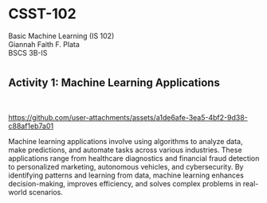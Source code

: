 # CSST-102
Basic Machine Learning (IS 102) <br>
Giannah Faith F. Plata <br>
BSCS 3B-IS

# <h2>Activity 1: Machine Learning Applications</h2> <br>

https://github.com/user-attachments/assets/a1de6afe-3ea5-4bf2-9d38-c88af1eb7a01

Machine learning applications involve using algorithms to analyze data, make predictions, and automate tasks across various industries. 
These applications range from healthcare diagnostics and financial fraud detection to personalized marketing, autonomous vehicles, and cybersecurity. 
By identifying patterns and learning from data, machine learning enhances decision-making, improves efficiency, and solves complex problems in real-world scenarios.
